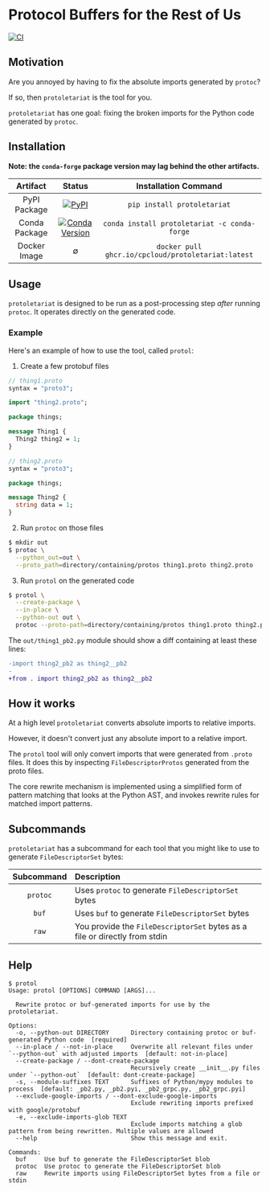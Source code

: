 # Protocol Buffers for the Rest of Us

[![CI](https://github.com/cpcloud/protoletariat/actions/workflows/ci.yml/badge.svg?branch=main)](https://github.com/cpcloud/protoletariat/actions/workflows/ci.yml)

## Motivation

Are you annoyed by having to fix the absolute imports generated by `protoc`?

If so, then `protoletariat` is the tool for you.

`protoletariat` has one goal: fixing the broken imports for the Python code
generated by `protoc`.

## Installation

**Note: the `conda-forge` package version may lag behind the other artifacts.**

|   Artifact    |                                                              Status                                                               |                Installation Command                |
| :-----------: | :-------------------------------------------------------------------------------------------------------------------------------: | :------------------------------------------------: |
| PyPI Package  |                  [![PyPI](https://img.shields.io/pypi/v/protoletariat)](https://pypi.org/project/protoletariat)                   |            `pip install protoletariat`             |
| Conda Package | [![Conda Version](https://img.shields.io/conda/vn/conda-forge/protoletariat.svg)](https://anaconda.org/conda-forge/protoletariat) |    `conda install protoletariat -c conda-forge`    |
| Docker Image  |                                                                 ∅                                                                 | `docker pull ghcr.io/cpcloud/protoletariat:latest` |

## Usage

`protoletariat` is designed to be run as a post-processing step _after_ running
`protoc`. It operates directly on the generated code.

### Example

Here's an example of how to use the tool, called `protol`:

1. Create a few protobuf files

```protobuf
// thing1.proto
syntax = "proto3";

import "thing2.proto";

package things;

message Thing1 {
  Thing2 thing2 = 1;
}
```

```protobuf
// thing2.proto
syntax = "proto3";

package things;

message Thing2 {
  string data = 1;
}
```

2. Run `protoc` on those files

```sh
$ mkdir out
$ protoc \
  --python_out=out \
  --proto_path=directory/containing/protos thing1.proto thing2.proto
```

3. Run `protol` on the generated code

```sh
$ protol \
  --create-package \
  --in-place \
  --python-out out \
  protoc --proto-path=directory/containing/protos thing1.proto thing2.proto
```

The `out/thing1_pb2.py` module should show a diff containing at least these lines:

```patch
-import thing2_pb2 as thing2__pb2
-
+from . import thing2_pb2 as thing2__pb2
```

## How it works

At a high level `protoletariat` converts absolute imports to relative imports.

However, it doesn't convert just any absolute import to a relative import.

The `protol` tool will only convert imports that were generated from `.proto`
files. It does this by inspecting `FileDescriptorProtos` generated from the
proto files.

The core rewrite mechanism is implemented using a simplified form of pattern
matching that looks at the Python AST, and invokes rewrite rules for matched
import patterns.

## Subcommands

`protoletariat` has a subcommand for each tool that you might like to use to
generate `FileDescriptorSet` bytes:

| Subcommand | Description                                                                |
| :--------: | :------------------------------------------------------------------------- |
|  `protoc`  | Uses `protoc` to generate `FileDescriptorSet` bytes                        |
|   `buf`    | Uses `buf` to generate `FileDescriptorSet` bytes                           |
|   `raw`    | You provide the `FileDescriptorSet` bytes as a file or directly from stdin |

## Help

```
$ protol
Usage: protol [OPTIONS] COMMAND [ARGS]...

  Rewrite protoc or buf-generated imports for use by the protoletariat.

Options:
  -o, --python-out DIRECTORY      Directory containing protoc or buf-generated Python code  [required]
  --in-place / --not-in-place     Overwrite all relevant files under `--python-out` with adjusted imports  [default: not-in-place]
  --create-package / --dont-create-package
                                  Recursively create __init__.py files under `--python-out`  [default: dont-create-package]
  -s, --module-suffixes TEXT      Suffixes of Python/mypy modules to process  [default: _pb2.py, _pb2.pyi, _pb2_grpc.py, _pb2_grpc.pyi]
  --exclude-google-imports / --dont-exclude-google-imports
                                  Exclude rewriting imports prefixed with google/protobuf
  -e, --exclude-imports-glob TEXT
                                  Exclude imports matching a glob pattern from being rewritten. Multiple values are allowed
  --help                          Show this message and exit.

Commands:
  buf     Use buf to generate the FileDescriptorSet blob
  protoc  Use protoc to generate the FileDescriptorSet blob
  raw     Rewrite imports using FileDescriptorSet bytes from a file or stdin
```
